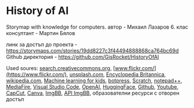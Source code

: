 # History of AI
Storymap with knowledge for computers.
автор - Михаил Лазаров 6. клас
консултант - Мартин Бялов

линк за достъп до проекта - https://storymaps.com/stories/19dd8227c3f44494888868ca764bc69d
Github директория - https://github.com/GisRocket/HistoryOfAI


Used soures: [search.creativecommons.org](https://search.creativecommons.org/), [www.flickr.com/](https://www.flickr.com/), [unsplash.com](https://unsplash.com/), [Encyclopedia Britannica](https://www.britannica.com/), [wikipedia.com](https://www.wikipedia.org/), [Machine learning for kids](https://machinelearningforkids.co.uk), [botpress](https://botpress.com/), [Scratch](https://scratch.mit.edu/), [notepad++](https://notepad-plus-plus.org/), [MediaFire](https://www.mediafire.com/), [Visual Studio Code](https://code.visualstudio.com/), [OpenAI](https://openai.com/), [HuggingFace](https://huggingface.co/), [Github](https://github.com/), [Youtube](https://www.youtube.com/), [CapCut](https://www.capcut.com), [Canva](https://www.canva.com), [ImgBB](https://imgbb.com/), [API ImgBB](https://api.imgbb.com/), образователни ресурси с отворен достъп